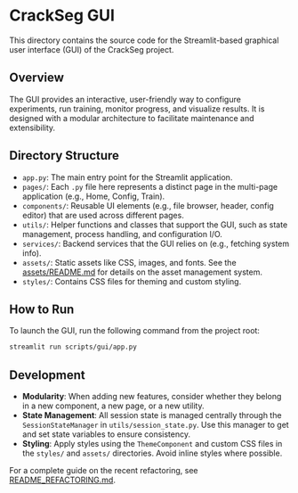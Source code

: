 # CrackSeg GUI

This directory contains the source code for the Streamlit-based graphical user
interface (GUI) of the CrackSeg project.

## Overview

The GUI provides an interactive, user-friendly way to configure experiments,
run training, monitor progress, and visualize results. It is designed with a
modular architecture to facilitate maintenance and extensibility.

## Directory Structure

- `app.py`: The main entry point for the Streamlit application.
- `pages/`: Each `.py` file here represents a distinct page in the multi-page
    application (e.g., Home, Config, Train).
- `components/`: Reusable UI elements (e.g., file browser, header, config
    editor) that are used across different pages.
- `utils/`: Helper functions and classes that support the GUI, such as state
    management, process handling, and configuration I/O.
- `services/`: Backend services that the GUI relies on (e.g., fetching system
    info).
- `assets/`: Static assets like CSS, images, and fonts. See the
    [assets/README.md](assets/README.md) for details on the asset management
    system.
- `styles/`: Contains CSS files for theming and custom styling.

## How to Run

To launch the GUI, run the following command from the project root:

```bash
streamlit run scripts/gui/app.py
```

## Development

- **Modularity**: When adding new features, consider whether they belong in a
    new component, a new page, or a new utility.
- **State Management**: All session state is managed centrally through the
    `SessionStateManager` in `utils/session_state.py`. Use this manager to
    get and set state variables to ensure consistency.
- **Styling**: Apply styles using the `ThemeComponent` and custom CSS files in
    the `styles/` and `assets/` directories. Avoid inline styles where possible.

For a complete guide on the recent refactoring, see
[README_REFACTORING.md](README_REFACTORING.md).
